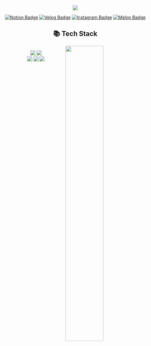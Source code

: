 <div align="center">
	
<img src="https://github.com/osohyun0224/osohyun0224/assets/53892427/6e39aa63-4fd2-4fd7-a1e3-af3f70e8e43c" />	
<br/>

[![Notion Badge](https://img.shields.io/badge/Notion-Portfolio-white?style=flat-square&logo=Notion)](https://osohyun.notion.site/osohyun/886b9da22bd8417db901a22578332116)
[![Velog Badge](https://img.shields.io/badge/Velog-osohyun0224-Brightgreen?style=flat-square&logo=Velog)](https://velog.io/@osohyun0224/)
[![Instagram Badge](https://img.shields.io/badge/Instagram-@iamsounii_-white?style=flat-square&logo=Instagram&logoColor=Whitepurple)](https://instagram.com/iamsounii_)
[![Melon Badge](https://img.shields.io/badge/Melon-playlist-Brightgreen?style=flat-square&logo=applemusic)](https://www.melon.com/mymusic/playlist/mymusicplaylistview_inform.htm?plylstSeq=507959277)
<br/>
<h2>📚 Tech Stack </h2> 
<div align="center">
  <p herf="https://skillicons.dev" style="display: inline-block; width="49%" >
    <img src="https://skillicons.dev/icons?i=js,ts&perline="/>
    <img src="https://skillicons.dev/icons?i=react,redux,nextjs,vue&perline="/><br/>
    <img src="https://skillicons.dev/icons?i=nodejs,firebase,vite&perline="/>
    <img src="https://skillicons.dev/icons?i=sass,styledcomponents,tailwindcss&perline="/>
    <img src="https://skillicons.dev/icons?i=figma,ps&perline=7"/>  </p>
  <img src="https://github-readme-stats.vercel.app/api?username=osohyun0224&show_icons=true&theme=gotham" style="vertical-align: top; display: inline block;"width="49%" />
</div>
